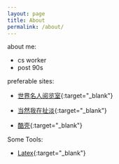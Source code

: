 ```yaml
---
layout: page
title: About
permalink: /about/
---
```



about me:

- cs worker
- post 90s

preferable sites:

- [世界名人阅览室](http://mr.zhlhh.com/){:target="_blank"}

- [当然我在扯淡](http://www.yinwang.org/){:target="_blank"}

- [酷壳](https://coolshell.cn/){:target="_blank"}



Some Tools:

- [Latex](https://www.jianshu.com/p/93ccc63e5a1b){:target="_blank"}
